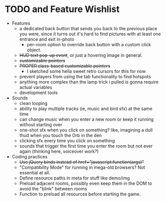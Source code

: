 # TODO and Feature Wishlist

* Features
	* a dedicated back button that sends you back to the previous place you were, since it turns out it's hard to find pictures with at least one entrance and exit in-photo
		* per-room option to override back button with a custom click object.
	* ~~HUD text pop-up event~~, or just a hovering image in general.
	* ~~customizable pointers~~
	* ~~PROPER class-based customizable pointers~~
		* I sketched some hella sweet retro cursors for this for now
	* prevent players from using the tab functionality to find hotspots
	* anything more complex than the lamp trick i pulled is gonna require actual variables
	* development tools
* Sounds
	* clean looping
	* ability to play multiple tracks (ie, music and bird sfx) at the same time
	* can change music when you enter a new room or keep it running without starting over
	* one-shot sfx when you click on something? like, imagining a dull thud when you touch the Orb in the den
	* clicking sfx every time you click on something
	* sounds that trigger the first time you enter the room but not ever again (thinking here, voiceover work?)
* Coding practices
	* ~~Use jQuery binds instead of href="javascript:function(args)"~~
	* "Compatibility Mode" for running in mega-old browsers? Not essential at all.
	* Define resource paths in meta for stuff like demo/img
	* Preload adjacent rooms, possibly even keep them in the DOM to avoid the "blink" between rooms
	* Function to preload all resources before starting the game.
